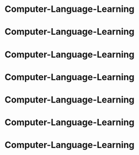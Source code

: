 # Computer-Language-Learning
# Computer-Language-Learning
# Computer-Language-Learning
# Computer-Language-Learning
# Computer-Language-Learning
# Computer-Language-Learning
# Computer-Language-Learning
